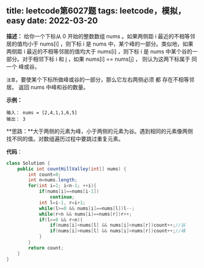 
title: leetcode第6027题
tags: leetcode，模拟，easy
date: 2022-03-20
---


**描述：** 给你一个下标从 0 开始的整数数组 nums 。如果两侧距 i 最近的不相等邻居的值均小于 nums[i] ，则下标 i 是 nums 中，某个峰的一部分。类似地，如果两侧距 i 最近的不相等邻居的值均大于 nums[i] ，则下标 i 是 nums 中某个谷的一部分。对于相邻下标 i 和 j ，如果 nums[i] == nums[j] ， 则认为这两下标属于 同一个 峰或谷。

<!-- more -->

`注意`，要使某个下标所做峰或谷的一部分，那么它左右两侧必须 都 存在不相等邻居。
返回 nums 中峰和谷的数量。

**示例：**
```
输入： nums = [2,4,1,1,6,5]
输出： 3
```

**思路：**大于两侧的元素为峰，小于两侧的元素为谷。遇到相同的元素像两侧找不同的值。对数组遍历过程中要跳过重复元素。

**代码**：
```java
class Solution {
    public int countHillValley(int[] nums) {
        int count=0;
        int n=nums.length;
        for(int i=1; i<n-1; ++i){
            if(nums[i]==nums[i-1])
                continue;
            int l=i-1, r=i+1;
            while(l>=0 && nums[i]==nums[l])l--;
            while(r<n && nums[i]==nums[r])r++;
            if(l>=0 && r<n){
                if(nums[i]<nums[l] && nums[i]<nums[r])count++;//谷
                if(nums[i]>nums[l] && nums[i]>nums[r])count++;//峰
            }
        }
        return count;
    }
}
```